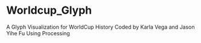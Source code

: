 # Worldcup_Glyph
A Glyph Visualization for WorldCup History
Coded by Karla Vega and Jason Yihe Fu
Using Processing
